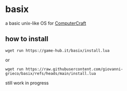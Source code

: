 # basix
a basic unix-like OS for [ComputerCraft](https://tweaked.cc/)

## how to install
```
wget run https://game-hub.it/basix/install.lua
```
or 
```
wget run https://raw.githubusercontent.com/giovanni-grieco/basix/refs/heads/main/install.lua
```

still work in progress
